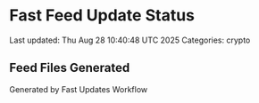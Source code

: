 # Fast Feed Update Status
Last updated: Thu Aug 28 10:40:48 UTC 2025
Categories: crypto

## Feed Files Generated

Generated by Fast Updates Workflow
